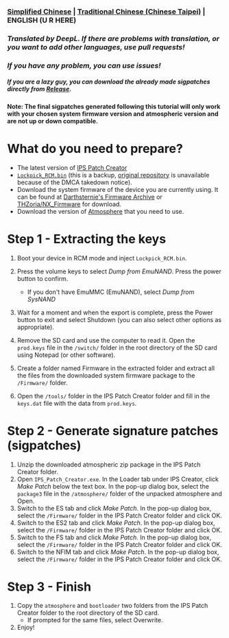 ### [Simplified Chinese](/README.md) | [Traditional Chinese (Chinese Taipei)](/README_TP.md) | ENGLISH (U R HERE)
### *Translated by DeepL. If there are problems with translation, or you want to add other languages, use pull requests!*
### *If you have any problem, you can use issues!*
##### If you are a lazy guy, you can download the already made sigpatches directly from [Release](https://github.com/feiyangjun-1/ns-sigpatches/releases/latest).
#### Note: The final sigpatches generated following this tutorial will only work with your chosen system firmware version and atmospheric version and are not up or down compatible.

# What do you need to prepare?
* The latest version of [IPS Patch Creator](https://github.com/mrdude2478/IPS_Patch_Creator/releases/latest)
* [`Lockpick_RCM.bin`](https://codeberg.org/attachments/466940a5-9bcb-42db-a0de-1038b2a132ad) (this is a backup, [original repository](https://github.com/shchmue/Lockpick_RCM) is unavailable because of the DMCA takedown notice).
* Download the system firmware of the device you are currently using. It can be found at [Darthsternie's Firmware Archive](https://darthsternie.net/switch-firmwares/) or [THZoria/NX_Firmware](https://github.com/THZoria/NX_Firmware/releases) for download.
* Download the version of [Atmosphere](https://github.com/Atmosphere-NX/Atmosphere/releases) that you need to use.

# Step 1 - Extracting the keys
1. Boot your device in RCM mode and inject `Lockpick_RCM.bin`.

2. Press the volume keys to select *Dump from EmuNAND*. Press the power button to confirm.
   * If you don't have EmuMMC (EmuNAND), select *Dump from SysNAND*
3. Wait for a moment and when the export is complete, press the Power button to exit and select Shutdown (you can also select other options as appropriate). 
4. Remove the SD card and use the computer to read it. Open the `prod.keys` file in the `/switch/` folder in the root directory of the SD card using Notepad (or other software).
5. Create a folder named Firmware in the extracted folder and extract all the files from the downloaded system firmware package to the `/Firmware/` folder. 
6. Open the `/tools/` folder in the IPS Patch Creator folder and fill in the `keys.dat` file with the data from `prod.keys`.

# Step 2 - Generate signature patches (sigpatches)
1. Unzip the downloaded atmospheric zip package in the IPS Patch Creator folder.
2. Open `IPS_Patch_Creator.exe`. In the Loader tab under IPS Creator, click *Make Patch* below the text box. In the pop-up dialog box, select the `package3` file in the `/atmosphere/` folder of the unpacked atmosphere and Open. 
3. Switch to the ES tab and click *Make Patch*. In the pop-up dialog box, select the `/Firmware/` folder in the IPS Patch Creator folder and click OK.
4. Switch to the ES2 tab and click *Make Patch*. In the pop-up dialog box, select the `/Firmware/` folder in the IPS Patch Creator folder and click OK.
5. Switch to the FS tab and click *Make Patch*. In the pop-up dialog box, select the `/Firmware/` folder in the IPS Patch Creator folder and click OK.
6. Switch to the NFIM tab and click *Make Patch*. In the pop-up dialog box, select the `/Firmware/` folder in the IPS Patch Creator folder and click OK.

# Step 3 - Finish
1. Copy the `atmosphere` and `bootloader` two folders from the IPS Patch Creator folder to the root directory of the SD card.
    * If prompted for the same files, select Overwrite.
2. Enjoy!
